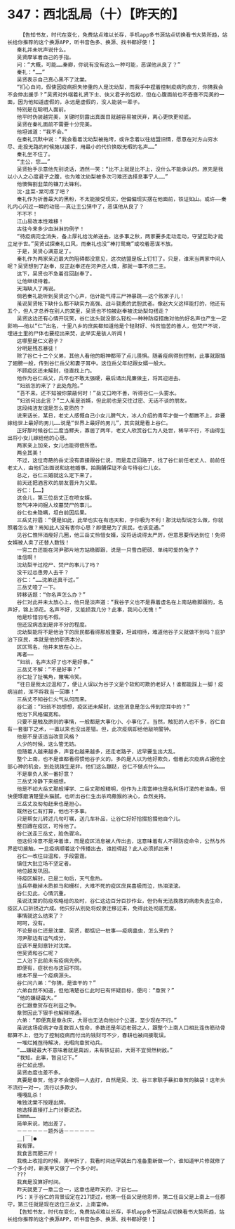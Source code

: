 # 347：西北乱局（十）【昨天的】
        【告知书友，时代在变化，免费站点难以长存，手机app多书源站点切换看书大势所趋，站长给你推荐的这个换源APP，听书音色多、换源、找书都好使！】
       秦礼并未吭声说什么。
       吴贤摩挲着自己的手指。
       问：“大概，可能……秦卿，你说有没有这么一种可能，恶谋他从良了？”
       秦礼：“……”
       吴贤表示自己真心黑不了沈棠。
       “扪心自问，假使因疫病损失惨重的人是沈幼梨，而我手中捏着控制疫病旳良方，你猜我会不会伸出援手？”吴贤对外端着礼贤下士、侠义君子的包袱，但在心腹面前也不吝啬不完美的一面，因为他知道虚假的，永远是虚假的，没人能装一辈子。
       特别是在聪明人面前。
       他平时伪装越完美，关键时刻露出真面目就越容易被厌弃，离心更快更彻底。
       吴贤在秦礼面前不需要十分完美。
       他坦诚道：“我不会。”
       在秦礼沉默中说：“我会看着沈幼梨被拖垮，或许念着以往结盟旧情，愿意在对方山穷水尽、走投无路的时候施以援手，用最小的代价换取无暇的名声……”
       秦礼坐不住了。
       “主公，您……”
       吴贤抬手示意他先别说话，洒然一笑：“比不上就是比不上，没什么不能承认的。原先是我以小人之心度君子之腹，也为难沈幼梨被多次刁难还选择息事宁人……”
       他懊悔割韭菜的镰刀太锋利。
       沈·韭菜·棠可疼了吧？
       秦礼作为祈善最大的黑粉，不太能接受现实，但偏偏现实摆在他面前，铁证如山。或许——秦礼内心闪过一瞬的动摇——真让主公猜中了，恶谋他从良了？
       不不不！
       江山易改本性难移！
       古往今来多少血淋淋的例子！
       “待疫病完全消失，备上厚礼给沈弟送去。这多事之秋，两家要多走动走动，守望互助才能立足于世。”吴贤试探秦礼口风，而秦礼也没“棒打鸳鸯”或咬着恶谋不放。
       于是，吴贤心满意足了。
       秦礼作为两家亲近最大的阻碍都没意见，这次结盟是板上钉钉了。只是，谁来当两家中间人呢？吴贤想到了赵奉，反正赵奉还在河尹还人情，那就一事不烦二主。
       这下，吴贤也不急着召回赵奉了。
       让他继续待着。
       天海缺人了再说。
       倘若秦礼能听到吴贤这个心声，估计能气得三尸神暴跳——这个败家子儿！
       虽说吴贤帐下缺什么都不缺实力高强、战斗骁勇的武胆武者。像赵大义这样能打的，他还有五个，但人才总养在别人的窝里，吴贤也不怕被赵奉被沈幼梨勾搭走？
       吴贤这边还有心情开玩笑，谷仁这头就没那么轻松——种种防疫措施对他的好名声也产生一定影响——他以“仁”出名，十里八乡的庶民都知道他是个轻财好、怜贫恤苦的善人，但焚尸不说，埋进土里的尸体也要挖出来焚，此举实是骇人听闻！
       这哪里是仁义君子？
       分明是残忍暴徒！
       除了谷仁十二个义弟，其他人看他的眼神都带了点儿畏惧。随着疫病得到控制，此事就跟插了翅膀一般，传到谷仁岳父和妻子耳中。这位岳父年纪跟女婿一般大。
       不顾疫区还未解封，径直找上门。
       他作为谷仁岳父，兵卒也不敢太强硬，最后请出晁廉做主，将其迎进去。
       “妇翁怎的来了？此处危险。”
       “吾不来，还不知被你蒙蔽何时！”岳丈口吻不善，听得谷仁一头雾水。
       “妇翁何出此言？”二人虽是翁婿，但此前也是交往过密、无话不谈的朋友。
       这段纯洁友谊是怎么变质的？
       说来话长，某日，老丈人感慨自己小女儿脾气大，冰人介绍的青年才俊一个都瞧不上，非要嫁给世上最好的男儿……说是“世界上最好的男儿”，其实就是看上谷仁。
       正好那时候谷仁二度当鳏夫，寡居了两年，老丈人欣赏谷仁为人处世，稀罕不行，不由得生出将小女儿嫁给他的心思。
       两家亲上加亲，女儿也能得偿所愿。
       两全其美！
       不过，这位奇葩的岳丈没有直接跟谷仁说，而是走迂回路子，找了谷仁前任老丈人、前前任老丈人，由他们出面说和这桩婚事，拍胸脯保证不会亏待谷仁儿女。
       总之，谷仁三婚就这么定下来了。
       前天还把酒言欢的朋友晋升为父辈。
       谷仁：【……】
       这会儿，第三位岳丈正在喷女婿。
       怒气冲冲问掘人坟墓焚尸的事儿。
       谷仁也未隐瞒，坦白前因后果。
       三岳丈拧眉：“便是如此，此举也实在有违天和，于你极为不利！那沈幼梨说怎么做，你就照着怎么做？焉知此人没有害你心思？即便是为了庶民，也该变通。”
       见谷仁憔悴消瘦好几圈，他三岳丈怜惜女婿，没将话说得太严厉，但意思要传达到位！免得女婿被人卖了还替人数钱！
       一穷二白还能在河尹那片地方站稳脚跟，说是一只雪白肥硕、单纯可爱的兔子？
       谁信啊！
       沈幼梨干过挖尸、焚尸的事儿了吗？
       没干过怂恿旁人去干？
       谷仁：“……沈弟还真干过。”
       三岳丈噎了一下。
       转移话题：“你名声怎么办？”
       谷仁对此并未太放心上，他只是淡声道：“我谷子义也不是靠着虚名在上南站稳脚跟的，名声好，锦上添花。名声不好，又能损我几分？此事，我问心无愧！”
       他是珍惜羽毛不假。
       但还没病态到是非不分的程度。
       沈幼梨能将不是他治下的庶民都看得那般重要，坦诚相待，难道他谷子义就做不到吗？庇护治下庶民，本就是他的职责本分。
       区区骂名，他并未放在心上。
       再者——
       “妇翁，名声太好了也不是好事。”
       三岳丈不解：“不是好事？”
       谷仁扯了扯嘴角，撇嘴冷笑。
       “往日是我太过温和了，便让人误以为谷子义是个软和可欺的老好人！谁都能踩上一脚！疫病当前，浑不将我当一回事！”
       三岳丈不知谷仁火气从何而来。
       谷仁道：“妇翁不妨想想，疫区还未解封，这些消息是怎么传到您耳中的？”
       他治下风格偏宽和。
       只要不是触及原则的事情，一般都是大事化小、小事化了。当然，触犯的人也不多，谷仁自有一套御下之术，一直以来也没出差错。但，此次疫病却给他敲响警钟。
       他是不是该适当改变风格？
       人少的时候，这么管无妨。
       但随着人越来越多，声音也越来越多，还走老路子，迟早要生出大乱。
       整个上南，也不是谁都看得惯他谷子义的。多的是人以为他好欺负，借着此次疫病占据他全部心神的机会，到处挑拨生是非。他们这么蹦跶，谷仁不做点什么……
       不是辜负人家一番好意？
       三岳丈冷静下来细想。
       他是不如大岳丈那般博学、二岳丈那般精明，但作为上南富绅也是名利场打滚的老油条，很快便琢磨清楚里头猫腻。也听出谷仁生出杀鸡儆猴的决心，自然支持。
       三岳丈及匆匆赶来也是担心。
       既然谷仁有打算，他也不多事。
       只是帮女儿转述几句叮嘱，送几车补品，让谷仁好好拾掇拾掇他自个儿。
       整日蹲在疫区，可怜他了。
       谷仁送走三岳丈，脸色骤冷。
       但这份冷意不是冲着谁，而是疫区消息被人传出去，这意味着有人不顾防疫命令，公然与外界密切接触。一旦疫病顺着这个传播出去，谁担得起？此人必须抓出来！
       谷仁一改往日温和，手段雷霆。
       镇住大批立场不坚定者。
       地位越发巩固。
       待疫区解封，已是二旬后，天气愈热。
       当兵卒撤掉木质拒马和栅栏，大难不死的疫区庶民喜极而泣，热泪滚滚。
       谷仁见此，心情沉重。
       虽说沈棠的防疫攻略给的及时，谷仁这边百分百抄作业，但仍有无法挽救的病患失去生命，疫区人口折损近六成。他只好从别处将奴隶迁移过来，免得此处彻底荒废。
       事情就这么结束了？
       呵呵，没有。
       不论是谷仁还是沈棠、吴贤，都惦记一桩事——疫病蛊虫，怎么来的？
       河尹那边有运气成分。
       应该不是刻意针对沈棠。
       但吴贤和谷仁呢？
       二人治下此前未有疫病先例。
       即便有，症状也与这回不同。
       根本不是一个疫病源头。
       谷仁问六弟：“你猜，是谁干的？”
       六弟自然不知道，但他清楚谷仁此时已有怀疑目标，便问：“章贺？”
       “他的嫌疑最大。”
       谷仁跟章贺存在利益之争。
       章贺因此下狠手也解释得通。
       六弟：“即便真是章永庆，大哥也无法向他讨个公道，至少现在不行。”
       虽说这场疫病才夺走数百人性命，多数还是年迈老弱之人，跟整个上南人口相比连伤筋动骨都算不上，但为了控制疫病而付出的钱财可不少，春耕也被间接耽误。
       一堆烂摊亟待解决，无暇向章贺动兵。
       “……嫌疑最大不意味着就是真凶，未有铁证前，大哥不宜贸然树敌。”
       “我知。此事，暂且记下。”
       谷仁如此想。
       吴贤态度也差不多。
       真要是章贺，他才不会傻得一人去打，自然是吴、沈、谷三家联手暴扣章贺的脑袋！这年头不流行一对一，流行以多欺少。
       嘎嘎乱杀！
       唯独沈棠不按理出牌。
       她选择直接打上门讨要说法。
       Emmm……
       简单来说，她出差了。
       －－－－－－题外话－－－－－－
       ＿|￣|●
       我有罪。
       我食言而肥三斤！
       我晚上收拾的时候，美甲折了，我看时间还早就出门准备重新做一个，谁知道甲片修就修了一个多小时，新美甲又做了一个多小时。
       ???
       我真是没算好时间。
       昨天就更了一章二合一，这章也是昨天的，才日七……
       PS：关于谷仁的背景设定在217提过，他第一任岳父是他恩师，第二任岳父是上南上一任郡守，第三任就是现在这位三岳丈，上南富绅。
       【告知书友，时代在变化，免费站点难以长存，手机app多书源站点切换看书大势所趋，站长给你推荐的这个换源APP，听书音色多、换源、找书都好使！】